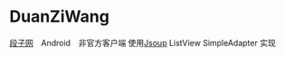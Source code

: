 # DuanZiWang
[段子网](http://lify.info/)　Android　非官方客户端
使用[Jsoup](http://jsoup.org/) ListView SimpleAdapter 实现
